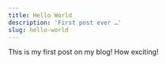 ```yaml
---
title: Hello World
description: 'First post ever …'
slug: hello-world
---
```


This is my first post on my blog! How exciting!
